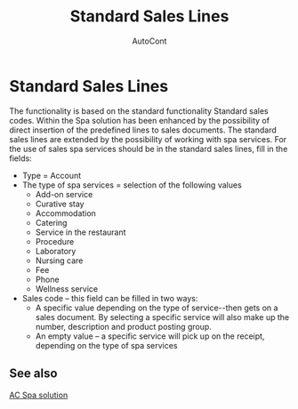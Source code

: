 ﻿---
    title: "Standard Sales Lines"
    author: AutoCont
    ms.date: 04/30/2018
    ms.topic: article
    ms.prod: dynamics-nav-2017
    ms.contentlocale: en
    ms.lasthandoff: 04/30/2018
---

# Standard Sales Lines

The functionality is based on the standard functionality Standard sales codes. Within the Spa solution has been enhanced by the possibility of direct insertion of the predefined lines to sales documents. 
The standard sales lines are extended by the possibility of working with spa services. 
For the use of sales spa services should be in the standard sales lines, fill in the fields:
-	Type = Account
-	The type of spa services = selection of the following values
	- 	Add-on service
	- 	Curative stay
	- 	Accommodation
	- 	Catering
	- 	Service in the restaurant
	- 	Procedure
	- 	Laboratory
	- 	Nursing care
	- 	Fee
	- 	Phone
	- 	Wellness service
-	Sales code – this field can be filled in two ways:
	- 	A specific value depending on the type of service--then gets on a sales document. By selecting a specific service will also make up the number, description and product posting group.
	- 	An empty value – a specific service will pick up on the receipt, depending on the type of spa services 



## <a name="see-also"></a>See also
[AC Spa solution](ac-spa-solution.md)